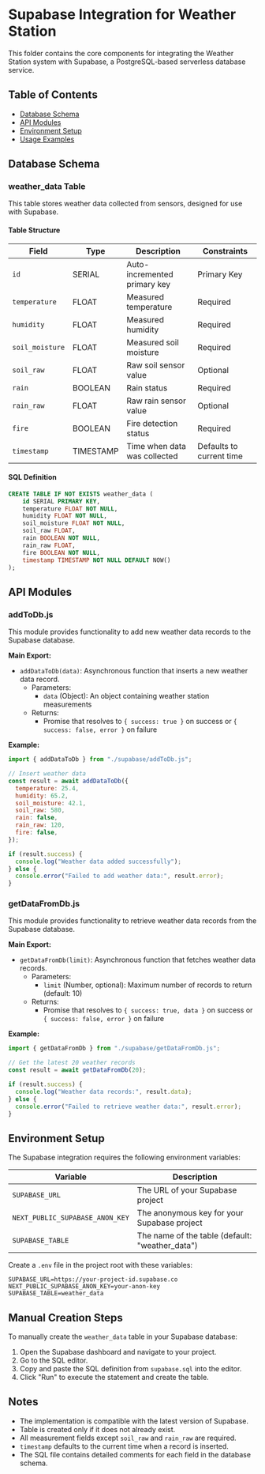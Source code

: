 # Supabase Integration for Weather Station

This folder contains the core components for integrating the Weather Station system with Supabase, a PostgreSQL-based serverless database service.

## Table of Contents

- [Database Schema](#database-schema)
- [API Modules](#api-modules)
- [Environment Setup](#environment-setup)
- [Usage Examples](#usage-examples)

## Database Schema

### weather_data Table

This table stores weather data collected from sensors, designed for use with Supabase.

#### Table Structure

| Field           | Type      | Description                  | Constraints              |
| --------------- | --------- | ---------------------------- | ------------------------ |
| `id`            | SERIAL    | Auto-incremented primary key | Primary Key              |
| `temperature`   | FLOAT     | Measured temperature         | Required                 |
| `humidity`      | FLOAT     | Measured humidity            | Required                 |
| `soil_moisture` | FLOAT     | Measured soil moisture       | Required                 |
| `soil_raw`      | FLOAT     | Raw soil sensor value        | Optional                 |
| `rain`          | BOOLEAN   | Rain status                  | Required                 |
| `rain_raw`      | FLOAT     | Raw rain sensor value        | Optional                 |
| `fire`          | BOOLEAN   | Fire detection status        | Required                 |
| `timestamp`     | TIMESTAMP | Time when data was collected | Defaults to current time |

#### SQL Definition

```sql
CREATE TABLE IF NOT EXISTS weather_data (
    id SERIAL PRIMARY KEY,
    temperature FLOAT NOT NULL,
    humidity FLOAT NOT NULL,
    soil_moisture FLOAT NOT NULL,
    soil_raw FLOAT,
    rain BOOLEAN NOT NULL,
    rain_raw FLOAT,
    fire BOOLEAN NOT NULL,
    timestamp TIMESTAMP NOT NULL DEFAULT NOW()
);
```

## API Modules

### addToDb.js

This module provides functionality to add new weather data records to the Supabase database.

**Main Export:**

- `addDataToDb(data)`: Asynchronous function that inserts a new weather data record.
  - Parameters:
    - `data` (Object): An object containing weather station measurements
  - Returns:
    - Promise that resolves to `{ success: true }` on success or `{ success: false, error }` on failure

**Example:**

```javascript
import { addDataToDb } from "./supabase/addToDb.js";

// Insert weather data
const result = await addDataToDb({
  temperature: 25.4,
  humidity: 65.2,
  soil_moisture: 42.1,
  soil_raw: 580,
  rain: false,
  rain_raw: 120,
  fire: false,
});

if (result.success) {
  console.log("Weather data added successfully");
} else {
  console.error("Failed to add weather data:", result.error);
}
```

### getDataFromDb.js

This module provides functionality to retrieve weather data records from the Supabase database.

**Main Export:**

- `getDataFromDb(limit)`: Asynchronous function that fetches weather data records.
  - Parameters:
    - `limit` (Number, optional): Maximum number of records to return (default: 10)
  - Returns:
    - Promise that resolves to `{ success: true, data }` on success or `{ success: false, error }` on failure

**Example:**

```javascript
import { getDataFromDb } from "./supabase/getDataFromDb.js";

// Get the latest 20 weather records
const result = await getDataFromDb(20);

if (result.success) {
  console.log("Weather data records:", result.data);
} else {
  console.error("Failed to retrieve weather data:", result.error);
}
```

## Environment Setup

The Supabase integration requires the following environment variables:

| Variable                        | Description                                     |
| ------------------------------- | ----------------------------------------------- |
| `SUPABASE_URL`                  | The URL of your Supabase project                |
| `NEXT_PUBLIC_SUPABASE_ANON_KEY` | The anonymous key for your Supabase project     |
| `SUPABASE_TABLE`                | The name of the table (default: "weather_data") |

Create a `.env` file in the project root with these variables:

```
SUPABASE_URL=https://your-project-id.supabase.co
NEXT_PUBLIC_SUPABASE_ANON_KEY=your-anon-key
SUPABASE_TABLE=weather_data
```

## Manual Creation Steps

To manually create the `weather_data` table in your Supabase database:

1. Open the Supabase dashboard and navigate to your project.
2. Go to the SQL editor.
3. Copy and paste the SQL definition from `supabase.sql` into the editor.
4. Click "Run" to execute the statement and create the table.

## Notes

- The implementation is compatible with the latest version of Supabase.
- Table is created only if it does not already exist.
- All measurement fields except `soil_raw` and `rain_raw` are required.
- `timestamp` defaults to the current time when a record is inserted.
- The SQL file contains detailed comments for each field in the database schema.
